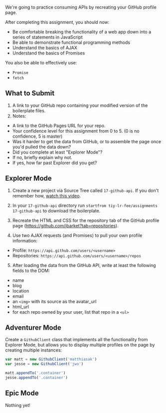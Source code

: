 We're going to practice consuming APIs by recreating your GitHub profile page.

After completing this assignment, you should now:

* Be comfortable breaking the functionality of a web app down into a series of statements in JavaScript
* Be able to demonstrate functional programming methods
* Understand the basics of AJAX
* Understand the basics of Promises

You also be able to effectively use:

* `Promise`
* `fetch`

## What to Submit

1. A link to your GitHub repo containing your modified version of the boilerplate files.
2. Notes:
  * A link to the GitHub Pages URL for your repo.
  * Your confidence level for this assignment from 0 to 5. (0 is no confidence, 5 is master)
  * Was it harder to get the data from GitHub, or to assemble the page once you'd pulled the data down?
  * Did you complete at least "Explorer Mode"?
  * If no, briefly explain why not.
  * If yes, how far past Explorer did you get?  

## Explorer Mode

1. Create a new project via Source Tree called `17-github-api`. If you don't remember how, [watch this video](https://www.youtube.com/watch?v=Mp3LYUVKoKU).

2. In your `17-github-api` directory run `startfrom tiy-lr-fee/assignments 17-github-api` to download the boilerplate.

3. Recreate the HTML and CSS for the repository tab of the GitHub profile page (https://github.com/jbarket?tab=repositories).

4. Use two AJAX requests (and Promises) to pull your own profile information:
  * Profile: `https://api.github.com/users/<username>`
  * Repositories: `https://api.github.com/users/<username>/repos`

5. After loading the data from the GitHub API, write at least the following fields to the DOM:
  * name
  * blog
  * location
  * email
  * an `<img>` with its source as the avatar_url
  * html_url
  * for each repo owned by your user, list that repo in a `<ul>`

## Adventurer Mode

Create a `GithubClient` class that implements all the functionality from Explorer Mode, but allows you to display multiple profiles on the page by creating multiple instances:

```js
var matt = new GithubClient('matthiasak')
var jesse = new GithubClient('jwo')

matt.appendTo('.container')
jesse.appendTo('.container')
```

## Epic Mode

Nothing yet!
